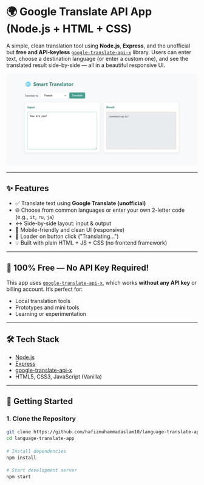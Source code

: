 # 🌍 Google Translate API App (Node.js + HTML + CSS)

A simple, clean translation tool using **Node.js**, **Express**, and the unofficial but **free and API-keyless** [`google-translate-api-x`](https://www.npmjs.com/package/google-translate-api-x) library. Users can enter text, choose a destination language (or enter a custom one), and see the translated result side-by-side — all in a beautiful responsive UI.

![Translator Screenshot](https://raw.githubusercontent.com/hafizmuhammadaslam10/upload-public-assets/master/language-translate-app/ss1.png) <!-- Replace with your own image -->

---

## ✨ Features

- ✅ Translate text using **Google Translate (unofficial)**
- 🌐 Choose from common languages or enter your own 2-letter code (e.g., `it`, `ru`, `ja`)
- ↔️ Side-by-side layout: input & output
- 🎨 Mobile-friendly and clean UI (responsive)
- 🔄 Loader on button click ("Translating...")
- 💡 Built with plain HTML + JS + CSS (no frontend framework)

---

## 💸 100% Free — No API Key Required!

This app uses [`google-translate-api-x`](https://www.npmjs.com/package/google-translate-api-x), which works **without any API key** or billing account. It’s perfect for:

- Local translation tools
- Prototypes and mini tools
- Learning or experimentation

---

## 🛠️ Tech Stack

- [Node.js](https://nodejs.org/)
- [Express](https://expressjs.com/)
- [google-translate-api-x](https://www.npmjs.com/package/google-translate-api-x)
- HTML5, CSS3, JavaScript (Vanilla)

---

## 🚀 Getting Started

### 1. Clone the Repository

```bash
git clone https://github.com/hafizmuhammadaslam10/language-translate-app.git
cd language-translate-app

# Install dependencies
npm install

# Start development server
npm start

```
